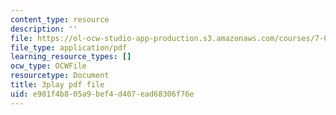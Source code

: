 ```yaml
---
content_type: resource
description: ''
file: https://ol-ocw-studio-app-production.s3.amazonaws.com/courses/7-01sc-fundamentals-of-biology-fall-2011/e981f4b805a9bef4d407ead68306f76e_K5n0BMKZR_Q.pdf
file_type: application/pdf
learning_resource_types: []
ocw_type: OCWFile
resourcetype: Document
title: 3play pdf file
uid: e981f4b8-05a9-bef4-d407-ead68306f76e
---
```

